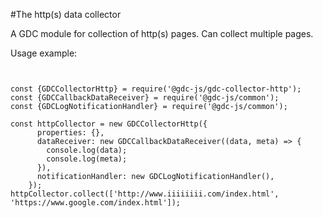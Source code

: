 
#The http(s) data collector

A GDC module for collection of http(s) pages. Can collect multiple pages.

Usage example:

<pre><code>

const {GDCCollectorHttp} = require('@gdc-js/gdc-collector-http');
const {GDCCallbackDataReceiver} = require('@gdc-js/common');
const {GDCLogNotificationHandler} = require('@gdc-js/common');

const httpCollector = new GDCCollectorHttp({
      properties: {},
      dataReceiver: new GDCCallbackDataReceiver((data, meta) => {
        console.log(data);
        console.log(meta);
      }),
      notificationHandler: new GDCLogNotificationHandler(),
    });
httpCollector.collect(['http://www.iiiiiiii.com/index.html', 'https://www.google.com/index.html']);

</code></pre>